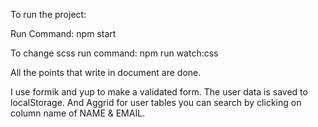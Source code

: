 To run the project:

Run Command: npm start

To change scss run command: npm run watch:css

All the points that write in document are done. 

I use formik and yup to make a validated form. The user data is saved to localStorage. And Aggrid for user tables you can search by clicking on column name of NAME & EMAIL.